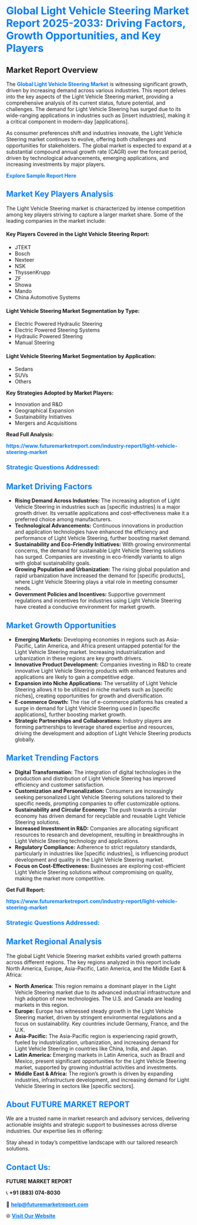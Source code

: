 <h1 style="color: #007BFF;">Global Light Vehicle Steering Market Report 2025-2033: Driving Factors, Growth Opportunities, and Key Players</h1>

<section id="overview">
<h2>Market Report Overview</h2>
<p>The <a href="https://www.futuremarketreport.com/industry-report/light-vehicle-steering-market" style="color: #007BFF; text-decoration: none;"><strong>Global Light Vehicle Steering Market</strong></a> is witnessing significant growth, driven by increasing demand across various industries. This report delves into the key aspects of the Light Vehicle Steering market, providing a comprehensive analysis of its current status, future potential, and challenges. The demand for Light Vehicle Steering has surged due to its wide-ranging applications in industries such as [insert industries], making it a critical component in modern-day [applications].</p>
<p>As consumer preferences shift and industries innovate, the Light Vehicle Steering market continues to evolve, offering both challenges and opportunities for stakeholders. The global market is expected to expand at a substantial compound annual growth rate (CAGR) over the forecast period, driven by technological advancements, emerging applications, and increasing investments by major players.</p>
</section>

<section id="overview">
<p><a href="https://www.futuremarketreport.com/request-sample/reportId=62272" style="color: #007BFF; text-decoration: none;"><strong>Explore Sample Report Here</strong></a></p>
</section>

<section id="key-players">
<h2 style="color: #007BFF;">Market Key Players Analysis</h2>
<p>The Light Vehicle Steering market is characterized by intense competition among key players striving to capture a larger market share. Some of the leading companies in the market include:</p>
<h4>Key Players Covered in the Light Vehicle Steering Report:</h4>
<ul><li>JTEKT</li><li>Bosch</li><li>Nexteer</li><li>NSK</li><li>ThyssenKrupp</li><li>ZF</li><li>Showa</li><li>Mando</li><li>China Automotive Systems</li></ul>
<h4>Light Vehicle Steering Market Segmentation by Type:</h4>
<ul><li>Electric Powered Hydraulic Steering</li><li>Electric Powered Steering Systems</li><li>Hydraulic Powered Steering</li><li>Manual Steering</li></ul>

<h4>Light Vehicle Steering Market Segmentation by Application:</h4>
<ul><li>Sedans</li><li>SUVs</li><li>Others</li></ul>
<p><strong>Key Strategies Adopted by Market Players:</strong></p>
<ul>
<li>Innovation and R&D</li>
<li>Geographical Expansion</li>
<li>Sustainability Initiatives</li>
<li>Mergers and Acquisitions</li>
</ul>
</section>

<section>
<p><strong>Read Full Analysis: </strong></p><a href="https://www.futuremarketreport.com/industry-report/light-vehicle-steering-market" style="color: #007BFF; text-decoration: none;"><strong>https://www.futuremarketreport.com/industry-report/light-vehicle-steering-market</strong></a>
<h3 style="color: #007BFF;">Strategic Questions Addressed:</h3>
</section>

<section id="driving-factors">
<h2 style="color: #007BFF;">Market Driving Factors</h2>
<ul>
<li><strong>Rising Demand Across Industries:</strong> The increasing adoption of Light Vehicle Steering in industries such as [specific industries] is a major growth driver. Its versatile applications and cost-effectiveness make it a preferred choice among manufacturers.</li>
<li><strong>Technological Advancements:</strong> Continuous innovations in production and application technologies have enhanced the efficiency and performance of Light Vehicle Steering, further boosting market demand.</li>
<li><strong>Sustainability and Eco-Friendly Initiatives:</strong> With growing environmental concerns, the demand for sustainable Light Vehicle Steering solutions has surged. Companies are investing in eco-friendly variants to align with global sustainability goals.</li>
<li><strong>Growing Population and Urbanization:</strong> The rising global population and rapid urbanization have increased the demand for [specific products], where Light Vehicle Steering plays a vital role in meeting consumer needs.</li>
<li><strong>Government Policies and Incentives:</strong> Supportive government regulations and incentives for industries using Light Vehicle Steering have created a conducive environment for market growth.</li>
</ul>
</section>

<section id="growth-opportunities">
<h2 style="color: #007BFF;">Market Growth Opportunities</h2>
<ul>
<li><strong>Emerging Markets:</strong> Developing economies in regions such as Asia-Pacific, Latin America, and Africa present untapped potential for the Light Vehicle Steering market. Increasing industrialization and urbanization in these regions are key growth drivers.</li>
<li><strong>Innovative Product Development:</strong> Companies investing in R&D to create innovative Light Vehicle Steering products with enhanced features and applications are likely to gain a competitive edge.</li>
<li><strong>Expansion into Niche Applications:</strong> The versatility of Light Vehicle Steering allows it to be utilized in niche markets such as [specific niches], creating opportunities for growth and diversification.</li>
<li><strong>E-commerce Growth:</strong> The rise of e-commerce platforms has created a surge in demand for Light Vehicle Steering used in [specific applications], further boosting market growth.</li>
<li><strong>Strategic Partnerships and Collaborations:</strong> Industry players are forming partnerships to leverage shared expertise and resources, driving the development and adoption of Light Vehicle Steering products globally.</li>
</ul>
</section>

<section id="trending-factors">
<h2 style="color: #007BFF;">Market Trending Factors</h2>
<ul>
<li><strong>Digital Transformation:</strong> The integration of digital technologies in the production and distribution of Light Vehicle Steering has improved efficiency and customer satisfaction.</li>
<li><strong>Customization and Personalization:</strong> Consumers are increasingly seeking personalized Light Vehicle Steering solutions tailored to their specific needs, prompting companies to offer customizable options.</li>
<li><strong>Sustainability and Circular Economy:</strong> The push towards a circular economy has driven demand for recyclable and reusable Light Vehicle Steering solutions.</li>
<li><strong>Increased Investment in R&D:</strong> Companies are allocating significant resources to research and development, resulting in breakthroughs in Light Vehicle Steering technology and applications.</li>
<li><strong>Regulatory Compliance:</strong> Adherence to strict regulatory standards, particularly in industries like [specific industries], is influencing product development and quality in the Light Vehicle Steering market.</li>
<li><strong>Focus on Cost-Effectiveness:</strong> Businesses are exploring cost-efficient Light Vehicle Steering solutions without compromising on quality, making the market more competitive.</li>
</ul>
</section>

<section>
<p><strong>Get Full Report: </strong></p><a href="https://www.futuremarketreport.com/industry-report/light-vehicle-steering-market" style="color: #007BFF; text-decoration: none;"><strong>https://www.futuremarketreport.com/industry-report/light-vehicle-steering-market</strong></a>
<h3 style="color: #007BFF;">Strategic Questions Addressed:</h3>
</section>


<section id="regional-analysis">
<h2 style="color: #007BFF;">Market Regional Analysis</h2>
<p>The global Light Vehicle Steering market exhibits varied growth patterns across different regions. The key regions analyzed in this report include North America, Europe, Asia-Pacific, Latin America, and the Middle East & Africa:</p>
<ul>
<li><strong>North America:</strong> This region remains a dominant player in the Light Vehicle Steering market due to its advanced industrial infrastructure and high adoption of new technologies. The U.S. and Canada are leading markets in this region.</li>
<li><strong>Europe:</strong> Europe has witnessed steady growth in the Light Vehicle Steering market, driven by stringent environmental regulations and a focus on sustainability. Key countries include Germany, France, and the U.K.</li>
<li><strong>Asia-Pacific:</strong> The Asia-Pacific region is experiencing rapid growth, fueled by industrialization, urbanization, and increasing demand for Light Vehicle Steering in countries like China, India, and Japan.</li>
<li><strong>Latin America:</strong> Emerging markets in Latin America, such as Brazil and Mexico, present significant opportunities for the Light Vehicle Steering market, supported by growing industrial activities and investments.</li>
<li><strong>Middle East & Africa:</strong> The region’s growth is driven by expanding industries, infrastructure development, and increasing demand for Light Vehicle Steering in sectors like [specific sectors].</li>
</ul>
</section>

<footer>
<h2 style="color: #007BFF;">About FUTURE MARKET REPORT</h2>
<p>We are a trusted name in market research and advisory services, delivering actionable insights and strategic support to businesses across diverse industries. Our expertise lies in offering:</p>

<p>Stay ahead in today’s competitive landscape with our tailored research solutions.</p>

<h2 style="color: #007BFF;">Contact Us:</h2>
<p><strong>FUTURE MARKET REPORT</strong></p>
<p>📞 <strong>+91 (883) 074-8030</strong></p>
<p>📧 <strong><a href="mailto:help@futuremarketreport.com" style="color: #007BFF;">help@futuremarketreport.com</a></strong></p>
<p>🌐 <strong><a href="https://www.futuremarketreport.com/" style="color: #007BFF;">Visit Our Website</a></strong></p>
</footer>